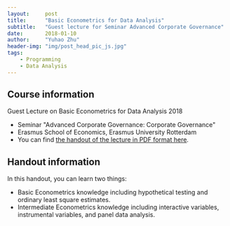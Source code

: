 ```yaml
---
layout:     post
title:      "Basic Econometrics for Data Analysis"
subtitle:   "Guest lecture for Seminar Advanced Corporate Governance"
date:       2018-01-10
author:     "Yuhao Zhu"
header-img: "img/post_head_pic_js.jpg"
tags:
    - Programming
    - Data Analysis
---
```


## Course information
Guest Lecture on Basic Econometrics for Data Analysis 2018
- Seminar "Advanced Corporate Governance: Corporate Governance"
- Erasmus School of Economics, Erasmus University Rotterdam
- You can find <a href="{{site.url}}/doc/posts/handout_lecture_20180110_v3" target="_blank">the handout of the lecture in PDF format here</a>.

## Handout information
In this handout, you can learn two things:
- Basic Econometrics knowledge including hypothetical testing and ordinary least square estimates.
- Intermediate Econometrics knowledge including interactive variables, instrumental variables, and panel data analysis.
